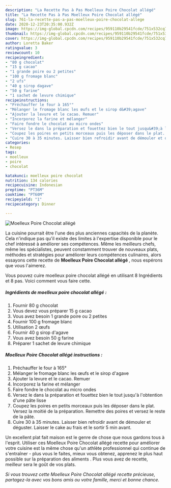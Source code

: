 ```yaml
---
description: "La Recette Pas à Pas Moelleux Poire Chocolat allégé"
title: "La Recette Pas à Pas Moelleux Poire Chocolat allégé"
slug: 761-la-recette-pas-a-pas-moelleux-poire-chocolat-allege
date: 2020-12-23T20:35:00.932Z
image: https://img-global.cpcdn.com/recipes/959110b29541fcde/751x532cq70/moelleux-poire-chocolat-allege-photo-principale-de-la-recette.jpg
thumbnail: https://img-global.cpcdn.com/recipes/959110b29541fcde/751x532cq70/moelleux-poire-chocolat-allege-photo-principale-de-la-recette.jpg
cover: https://img-global.cpcdn.com/recipes/959110b29541fcde/751x532cq70/moelleux-poire-chocolat-allege-photo-principale-de-la-recette.jpg
author: Loretta Baker
ratingvalue: 3
reviewcount: 10
recipeingredient:
- "80 g chocolat"
- "15 g cacao"
- "1 grande poire ou 2 petites"
- "100 g fromage blanc"
- "2 ufs"
- "40 g sirop dagave"
- "50 g farine"
- "1 sachet de levure chimique"
recipeinstructions:
- "Préchauffer le four à 165°"
- "Mélanger le fromage blanc les œufs et le sirop d&#39;agave"
- "Ajouter la levure et le cacao. Remuer"
- "Incorporez la farine et mélanger"
- "Faire fondre le chocolat au micro ondes"
- "Versez le dans la préparation et fouettez bien le tout jusqu&#39;à l&#39;obtention d&#39;une pâte lisse"
- "Coupez les poires en petits morceaux puis les déposer dans le plat. Versez la moitié de la préparation. Remettre des poires et versez le reste de la pâte."
- "Cuire 30 à 35 minutes. Laisser bien refroidir avant de démouler et déguster. Laisser le cake au frais et le sortir 5 min avant."
categories:
- Resep
tags:
- moelleux
- poire
- chocolat

katakunci: moelleux poire chocolat 
nutrition: 134 calories
recipecuisine: Indonesian
preptime: "PT36M"
cooktime: "PT60M"
recipeyield: "1"
recipecategory: Dinner

---
```



![Moelleux Poire Chocolat allégé](https://img-global.cpcdn.com/recipes/959110b29541fcde/751x532cq70/moelleux-poire-chocolat-allege-photo-principale-de-la-recette.jpg)

La cuisine pourrait être l'une des plus anciennes capacités de la planète. Cela n'indique pas qu'il existe des limites à l'expertise disponible pour le chef intéressé à améliorer ses compétences. Même les meilleurs chefs, même les spécialistes, peuvent constamment trouver de nouveaux plats, méthodes et stratégies pour améliorer leurs compétences culinaires, alors essayons cette recette de <strong> Moelleux Poire Chocolat allégé </strong>, nous espérons que vous l'aimerez.

<!--inarticleads1-->

Vous pouvez cuire moelleux poire chocolat allégé en utilisant 8 Ingrédients et 8 pas. Voici comment vous faire cette.

##### Ingrédients de moelleux poire chocolat allégé :

1. Fournir 80 g chocolat
1. Vous devez vous préparer 15 g cacao
1. Vous avez besoin 1 grande poire ou 2 petites
1. Fournir 100 g fromage blanc
1. Utilisation 2 œufs
1. Fournir 40 g sirop d&#39;agave
1. Vous avez besoin 50 g farine
1. Préparer 1 sachet de levure chimique




<!--inarticleads2-->

##### Moelleux Poire Chocolat allégé instructions :

1. Préchauffer le four à 165°
1. Mélanger le fromage blanc les œufs et le sirop d&#39;agave
1. Ajouter la levure et le cacao. Remuer
1. Incorporez la farine et mélanger
1. Faire fondre le chocolat au micro ondes
1. Versez le dans la préparation et fouettez bien le tout jusqu&#39;à l&#39;obtention d&#39;une pâte lisse
1. Coupez les poires en petits morceaux puis les déposer dans le plat. Versez la moitié de la préparation. Remettre des poires et versez le reste de la pâte.
1. Cuire 30 à 35 minutes. Laisser bien refroidir avant de démouler et déguster. Laisser le cake au frais et le sortir 5 min avant.




<!--inarticleads1-->

<p>
Un excellent plat fait maison est le genre de chose que nous gardons tous à l'esprit. Utiliser ces Moelleux Poire Chocolat allégé recette pour améliorer votre cuisine est la même chose qu'un athlète professionnel qui continue de s'entraîner - plus vous le faites, mieux vous obtenez, apprenez le plus haut possible sur la préparation des aliments . Plus vous avez de recette, meilleur sera le goût de vos plats.
</p>

<p>
<i>Si vous trouvez cette Moelleux Poire Chocolat allégé recette précieuse, partagez-la avec vos bons amis ou votre famille, merci et bonne chance.</i>
</p>
